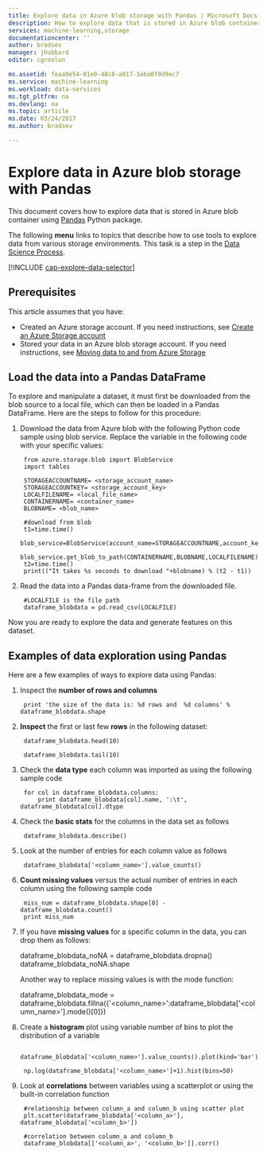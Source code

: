 ```yaml
---
title: Explore data in Azure blob storage with Pandas | Microsoft Docs
description: How to explore data that is stored in Azure blob container using Pandas.
services: machine-learning,storage
documentationcenter: ''
author: bradsev
manager: jhubbard
editor: cgronlun

ms.assetid: feaa9e54-01e0-48c8-a917-1eba0f9d9ec7
ms.service: machine-learning
ms.workload: data-services
ms.tgt_pltfrm: na
ms.devlang: na
ms.topic: article
ms.date: 03/24/2017
ms.author: bradsev

---
```

# Explore data in Azure blob storage with Pandas
This document covers how to explore data that is stored in Azure blob container using [Pandas](http://pandas.pydata.org/) Python package.

The following **menu** links to topics that describe how to use tools to explore data from various storage environments. This task is a step in the [Data Science Process]().

[!INCLUDE [cap-explore-data-selector](../../../includes/cap-explore-data-selector.md)]

## Prerequisites
This article assumes that you have:

* Created an Azure storage account. If you need instructions, see [Create an Azure Storage account](../storage/common/storage-create-storage-account.md#create-a-storage-account)
* Stored your data in an Azure blob storage account. If you need instructions, see [Moving data to and from Azure Storage](../storage/common/storage-moving-data.md)

## Load the data into a Pandas DataFrame
To explore and manipulate a dataset, it must first be downloaded from the blob source to a local file, which can then be loaded in a Pandas DataFrame. Here are the steps to follow for this procedure:

1. Download the data from Azure blob with the following Python code sample using blob service. Replace the variable in the following code with your specific values: 
   
        from azure.storage.blob import BlobService
        import tables
   
        STORAGEACCOUNTNAME= <storage_account_name>
        STORAGEACCOUNTKEY= <storage_account_key>
        LOCALFILENAME= <local_file_name>        
        CONTAINERNAME= <container_name>
        BLOBNAME= <blob_name>
   
        #download from blob
        t1=time.time()
        blob_service=BlobService(account_name=STORAGEACCOUNTNAME,account_key=STORAGEACCOUNTKEY)
        blob_service.get_blob_to_path(CONTAINERNAME,BLOBNAME,LOCALFILENAME)
        t2=time.time()
        print(("It takes %s seconds to download "+blobname) % (t2 - t1))
2. Read the data into a Pandas data-frame from the downloaded file.
   
        #LOCALFILE is the file path    
        dataframe_blobdata = pd.read_csv(LOCALFILE)

Now you are ready to explore the data and generate features on this dataset.

## <a name="blob-dataexploration"></a>Examples of data exploration using Pandas
Here are a few examples of ways to explore data using Pandas:

1. Inspect the **number of rows and columns** 
   
        print 'the size of the data is: %d rows and  %d columns' % dataframe_blobdata.shape
2. **Inspect** the first or last few **rows** in the following dataset:
   
        dataframe_blobdata.head(10)
   
        dataframe_blobdata.tail(10)
3. Check the **data type** each column was imported as using the following sample code
   
        for col in dataframe_blobdata.columns:
            print dataframe_blobdata[col].name, ':\t', dataframe_blobdata[col].dtype
4. Check the **basic stats** for the columns in the data set as follows
   
        dataframe_blobdata.describe()
5. Look at the number of entries for each column value as follows
   
        dataframe_blobdata['<column_name>'].value_counts()
6. **Count missing values** versus the actual number of entries in each column using the following sample code
   
        miss_num = dataframe_blobdata.shape[0] - dataframe_blobdata.count()
        print miss_num
7. If you have **missing values** for a specific column in the data, you can drop them as follows:
   
     dataframe_blobdata_noNA = dataframe_blobdata.dropna()
     dataframe_blobdata_noNA.shape
   
   Another way to replace missing values is with the mode function:
   
     dataframe_blobdata_mode = dataframe_blobdata.fillna({'<column_name>':dataframe_blobdata['<column_name>'].mode()[0]})        
8. Create a **histogram** plot using variable number of bins to plot the distribution of a variable    
   
        dataframe_blobdata['<column_name>'].value_counts().plot(kind='bar')
   
        np.log(dataframe_blobdata['<column_name>']+1).hist(bins=50)
9. Look at **correlations** between variables using a scatterplot or using the built-in correlation function
   
        #relationship between column_a and column_b using scatter plot
        plt.scatter(dataframe_blobdata['<column_a>'], dataframe_blobdata['<column_b>'])
   
        #correlation between column_a and column_b
        dataframe_blobdata[['<column_a>', '<column_b>']].corr()

